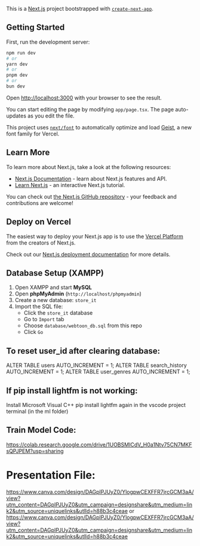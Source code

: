 This is a [Next.js](https://nextjs.org) project bootstrapped with [`create-next-app`](https://nextjs.org/docs/app/api-reference/cli/create-next-app).

## Getting Started

First, run the development server:

```bash
npm run dev
# or
yarn dev
# or
pnpm dev
# or
bun dev
```

Open [http://localhost:3000](http://localhost:3000) with your browser to see the result.

You can start editing the page by modifying `app/page.tsx`. The page auto-updates as you edit the file.

This project uses [`next/font`](https://nextjs.org/docs/app/building-your-application/optimizing/fonts) to automatically optimize and load [Geist](https://vercel.com/font), a new font family for Vercel.

## Learn More

To learn more about Next.js, take a look at the following resources:

- [Next.js Documentation](https://nextjs.org/docs) - learn about Next.js features and API.
- [Learn Next.js](https://nextjs.org/learn) - an interactive Next.js tutorial.

You can check out [the Next.js GitHub repository](https://github.com/vercel/next.js) - your feedback and contributions are welcome!

## Deploy on Vercel

The easiest way to deploy your Next.js app is to use the [Vercel Platform](https://vercel.com/new?utm_medium=default-template&filter=next.js&utm_source=create-next-app&utm_campaign=create-next-app-readme) from the creators of Next.js.

Check out our [Next.js deployment documentation](https://nextjs.org/docs/app/building-your-application/deploying) for more details.

## Database Setup (XAMPP)
1. Open XAMPP and start **MySQL**
2. Open **phpMyAdmin** (`http://localhost/phpmyadmin`)
3. Create a new database: `store_it`
4. Import the SQL file:
   - Click the `store_it` database
   - Go to `Import` tab
   - Choose `database/webtoon_db.sql` from this repo
   - Click `Go`

## To reset user_id after clearing database:
ALTER TABLE users AUTO_INCREMENT = 1;
ALTER TABLE search_history AUTO_INCREMENT = 1;
ALTER TABLE user_genres AUTO_INCREMENT = 1;


## If pip install lightfm is not working:
Install Microsoft Visual C++
pip install lightfm again in the vscode project terminal (in the ml folder)


## Train Model Code:
https://colab.research.google.com/drive/1UOBSMICdV_H0a1Ntv75CN7MKFsQPJPEM?usp=sharing

# Presentation File:
https://www.canva.com/design/DAGpIPJUyZ0/YlogpwCEXFFR7jrcGCM3aA/view?utm_content=DAGpIPJUyZ0&utm_campaign=designshare&utm_medium=link2&utm_source=uniquelinks&utlId=h88b3c4ceae
or
https://www.canva.com/design/DAGpIPJUyZ0/YlogpwCEXFFR7jrcGCM3aA/view?utm_content=DAGpIPJUyZ0&utm_campaign=designshare&utm_medium=link2&utm_source=uniquelinks&utlId=h88b3c4ceae
